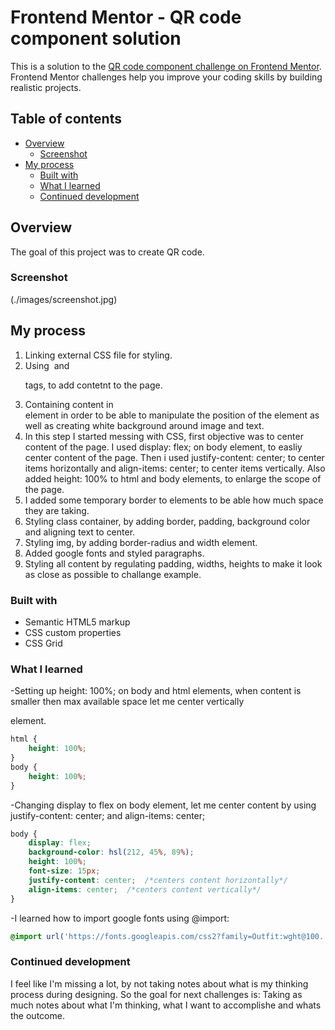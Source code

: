 # Frontend Mentor - QR code component solution

This is a solution to the [QR code component challenge on Frontend Mentor](https://www.frontendmentor.io/challenges/qr-code-component-iux_sIO_H). Frontend Mentor challenges help you improve your coding skills by building realistic projects. 

## Table of contents

- [Overview](#overview)
  - [Screenshot](#screenshot)
- [My process](#my-process)
  - [Built with](#built-with)
  - [What I learned](#what-i-learned)
  - [Continued development](#continued-development)

## Overview

The goal of this project was to create QR code.

### Screenshot

(./images/screenshot.jpg)

## My process
1. Linking external CSS file for styling.
2. Using <img> and <p> tags, to add contetnt to the page.
3. Containing content in <div> element in order to be able to manipulate the position of the element as well as creating white background around image and text.
4. In this step I started messing with CSS, first objective was to center content of the page. I used display: flex; on body element, to easliy center content of the page. Then i used justify-content: center; to center items horizontally and align-items: center; to center items vertically. Also added height: 100% to html and body elements, to enlarge the scope of the page.
5. I added some temporary border to elements to be able how much space they are taking.
6. Styling class container, by adding border, padding, background color and aligning text to center.
7. Styling img, by adding border-radius and width element.
8. Added google fonts and styled paragraphs.
9. Styling all content by regulating padding, widths, heights to make it look as close as possible to challange example.

### Built with

- Semantic HTML5 markup
- CSS custom properties
- CSS Grid

### What I learned

-Setting up height: 100%; on body and html elements, when content is smaller then max available space let me center vertically <div> element.
```css
html {
    height: 100%;
}
body {
    height: 100%;
}
```
-Changing display to flex on body element, let me center content by using justify-content: center; and align-items: center;
```css
body {
    display: flex;
    background-color: hsl(212, 45%, 89%);
    height: 100%;
    font-size: 15px;
    justify-content: center;  /*centers content horizontally*/
    align-items: center;  /*centers content vertically*/
}
```
-I learned how to import google fonts using @import:
```css
@import url('https://fonts.googleapis.com/css2?family=Outfit:wght@100..900&display=swap');
```

### Continued development

I feel like I'm missing a lot, by not taking notes about what is my thinking process during designing. So the goal for next challenges is: Taking as much notes about what I'm thinking, what I want to accomplishe and whats the outcome.
